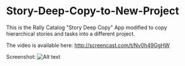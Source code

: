 Story-Deep-Copy-to-New-Project
==============================

This is the Rally Catalog "Story Deep Copy" App modified to copy hierarchical stories and tasks into a different project.

The video is available here:
http://screencast.com/t/Nv0h49GgHW

Screenshot:
![Alt text](https://github.com/jkrooswyk/Story-Deep-Copy-to-New-Project/raw/master/Screenshot_Story-Deep-Copy-to-New-Project.png)

